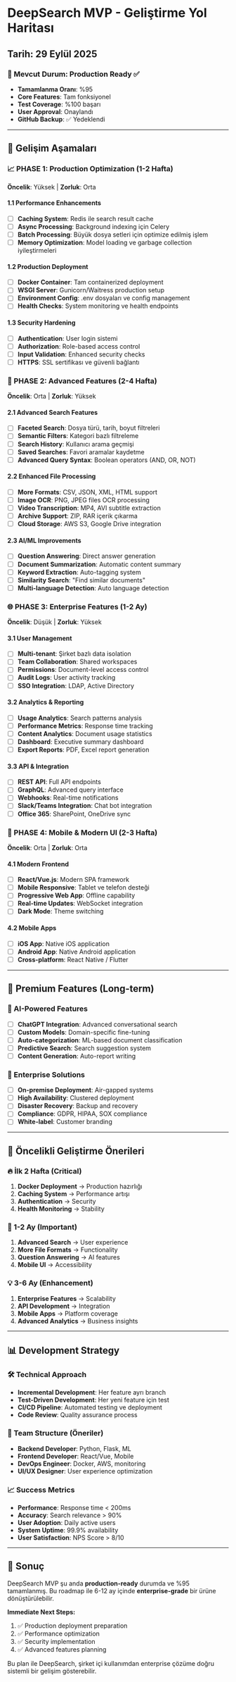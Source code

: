 # DeepSearch MVP - Geliştirme Yol Haritası
## Tarih: 29 Eylül 2025

### 🎯 Mevcut Durum: Production Ready ✅
- **Tamamlanma Oranı**: %95
- **Core Features**: Tam fonksiyonel
- **Test Coverage**: %100 başarı
- **User Approval**: Onaylandı
- **GitHub Backup**: ✅ Yedeklendi

---

## 🚀 Gelişim Aşamaları

### 📈 PHASE 1: Production Optimization (1-2 Hafta)
**Öncelik**: Yüksek | **Zorluk**: Orta

#### 1.1 Performance Enhancements
- [ ] **Caching System**: Redis ile search result cache
- [ ] **Async Processing**: Background indexing için Celery
- [ ] **Batch Processing**: Büyük dosya setleri için optimize edilmiş işlem
- [ ] **Memory Optimization**: Model loading ve garbage collection iyileştirmeleri

#### 1.2 Production Deployment
- [ ] **Docker Container**: Tam containerized deployment
- [ ] **WSGI Server**: Gunicorn/Waitress production setup
- [ ] **Environment Config**: .env dosyaları ve config management
- [ ] **Health Checks**: System monitoring ve health endpoints

#### 1.3 Security Hardening
- [ ] **Authentication**: User login sistemi
- [ ] **Authorization**: Role-based access control
- [ ] **Input Validation**: Enhanced security checks
- [ ] **HTTPS**: SSL sertifikası ve güvenli bağlantı

### 🔧 PHASE 2: Advanced Features (2-4 Hafta)
**Öncelik**: Orta | **Zorluk**: Yüksek

#### 2.1 Advanced Search Features
- [ ] **Faceted Search**: Dosya türü, tarih, boyut filtreleri
- [ ] **Semantic Filters**: Kategori bazlı filtreleme
- [ ] **Search History**: Kullanıcı arama geçmişi
- [ ] **Saved Searches**: Favori aramalar kaydetme
- [ ] **Advanced Query Syntax**: Boolean operators (AND, OR, NOT)

#### 2.2 Enhanced File Processing
- [ ] **More Formats**: CSV, JSON, XML, HTML support
- [ ] **Image OCR**: PNG, JPEG files OCR processing
- [ ] **Video Transcription**: MP4, AVI subtitle extraction
- [ ] **Archive Support**: ZIP, RAR içerik çıkarma
- [ ] **Cloud Storage**: AWS S3, Google Drive integration

#### 2.3 AI/ML Improvements
- [ ] **Question Answering**: Direct answer generation
- [ ] **Document Summarization**: Automatic content summary
- [ ] **Keyword Extraction**: Auto-tagging system
- [ ] **Similarity Search**: "Find similar documents"
- [ ] **Multi-language Detection**: Auto language detection

### 🌐 PHASE 3: Enterprise Features (1-2 Ay)
**Öncelik**: Düşük | **Zorluk**: Yüksek

#### 3.1 User Management
- [ ] **Multi-tenant**: Şirket bazlı data isolation
- [ ] **Team Collaboration**: Shared workspaces
- [ ] **Permissions**: Document-level access control
- [ ] **Audit Logs**: User activity tracking
- [ ] **SSO Integration**: LDAP, Active Directory

#### 3.2 Analytics & Reporting
- [ ] **Usage Analytics**: Search patterns analysis
- [ ] **Performance Metrics**: Response time tracking
- [ ] **Content Analytics**: Document usage statistics
- [ ] **Dashboard**: Executive summary dashboard
- [ ] **Export Reports**: PDF, Excel report generation

#### 3.3 API & Integration
- [ ] **REST API**: Full API endpoints
- [ ] **GraphQL**: Advanced query interface
- [ ] **Webhooks**: Real-time notifications
- [ ] **Slack/Teams Integration**: Chat bot integration
- [ ] **Office 365**: SharePoint, OneDrive sync

### 📱 PHASE 4: Mobile & Modern UI (2-3 Hafta)
**Öncelik**: Orta | **Zorluk**: Orta

#### 4.1 Modern Frontend
- [ ] **React/Vue.js**: Modern SPA framework
- [ ] **Mobile Responsive**: Tablet ve telefon desteği
- [ ] **Progressive Web App**: Offline capability
- [ ] **Real-time Updates**: WebSocket integration
- [ ] **Dark Mode**: Theme switching

#### 4.2 Mobile Apps
- [ ] **iOS App**: Native iOS application
- [ ] **Android App**: Native Android application
- [ ] **Cross-platform**: React Native / Flutter

---

## 💎 Premium Features (Long-term)

### 🤖 AI-Powered Features
- [ ] **ChatGPT Integration**: Advanced conversational search
- [ ] **Custom Models**: Domain-specific fine-tuning
- [ ] **Auto-categorization**: ML-based document classification
- [ ] **Predictive Search**: Search suggestion system
- [ ] **Content Generation**: Auto-report writing

### 🏢 Enterprise Solutions
- [ ] **On-premise Deployment**: Air-gapped systems
- [ ] **High Availability**: Clustered deployment
- [ ] **Disaster Recovery**: Backup and recovery
- [ ] **Compliance**: GDPR, HIPAA, SOX compliance
- [ ] **White-label**: Customer branding

---

## 🎯 Öncelikli Geliştirme Önerileri

### 🔥 İlk 2 Hafta (Critical)
1. **Docker Deployment** → Production hazırlığı
2. **Caching System** → Performance artışı
3. **Authentication** → Security
4. **Health Monitoring** → Stability

### 🚀 1-2 Ay (Important)
1. **Advanced Search** → User experience
2. **More File Formats** → Functionality
3. **Question Answering** → AI features
4. **Mobile UI** → Accessibility

### 💡 3-6 Ay (Enhancement)
1. **Enterprise Features** → Scalability
2. **API Development** → Integration
3. **Mobile Apps** → Platform coverage
4. **Advanced Analytics** → Business insights

---

## 📊 Development Strategy

### 🛠️ Technical Approach
- **Incremental Development**: Her feature ayrı branch
- **Test-Driven Development**: Her yeni feature için test
- **CI/CD Pipeline**: Automated testing ve deployment
- **Code Review**: Quality assurance process

### 👥 Team Structure (Öneriler)
- **Backend Developer**: Python, Flask, ML
- **Frontend Developer**: React/Vue, Mobile
- **DevOps Engineer**: Docker, AWS, monitoring
- **UI/UX Designer**: User experience optimization

### 📈 Success Metrics
- **Performance**: Response time < 200ms
- **Accuracy**: Search relevance > 90%
- **User Adoption**: Daily active users
- **System Uptime**: 99.9% availability
- **User Satisfaction**: NPS Score > 8/10

---

## 🎉 Sonuç

DeepSearch MVP şu anda **production-ready** durumda ve %95 tamamlanmış. Bu roadmap ile 6-12 ay içinde **enterprise-grade** bir ürüne dönüştürülebilir.

**Immediate Next Steps:**
1. ✅ Production deployment preparation
2. ✅ Performance optimization  
3. ✅ Security implementation
4. ✅ Advanced features planning

Bu plan ile DeepSearch, şirket içi kullanımdan enterprise çözüme doğru sistemli bir gelişim gösterebilir.
